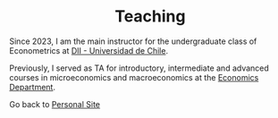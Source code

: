 
<!-- # <center> Matías Reyes Labbé </center> -->
# <center> Teaching </center>

Since 2023, I am the main instructor for the undergraduate class of Econometrics at [DII - Universidad de Chile](https://www.dii.uchile.cl/english/).<br>

Previously, I served as TA for introductory, intermediate and advanced courses in microeconomics and macroeconomics at the [Economics Department](https://econ.uchile.cl).<br>


Go back to [Personal Site](https://mreyeslabbe.github.io/)
